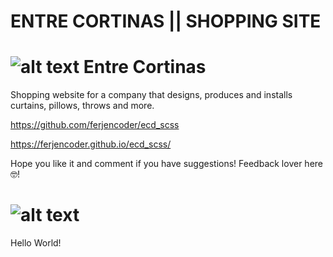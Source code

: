 # ENTRE CORTINAS || SHOPPING SITE

# ![alt text](https://i.ibb.co/CJXgTwN/ecd-ico-32x32.png 'Logo de Entre Cortinas') Entre Cortinas

Shopping website for a company that designs, produces and installs curtains, pillows, throws and more.

https://github.com/ferjencoder/ecd_scss

https://ferjencoder.github.io/ecd_scss/

Hope you like it and comment if you have suggestions! Feedback lover here 🤓!

# ![alt text](https://i.ibb.co/jJpmnX1/ecd-web.jpg "Image of Entre Cortina's site")

Hello World!
